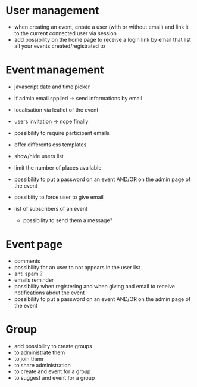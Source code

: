 User management
===============

* when creating an event, create a user (with or without email) and link it to the current connected user via session
* add possibility on the home page to receive a login link by email that list all your events created/registrated to

Event management
================

* javascript date and time picker

* if admin email spplied -> send informations by email

* localisation via leaflet of the event
* users invitation -> nope finally
* possibility to require participant emails
* offer differents css templates
* show/hide users list
* limit the number of places available
* possibility to put a password on an event AND/OR on the admin page of the event
* possibiity to force user to give email
* list of subscribers of an event
  * possibility to send them a message?


Event page
==========

* comments
* possibility for an user to not appears in the user list
* anti spam ?
* emails reminder
* possibility when registering and when giving and email to receive notifications about the event
* possibility to put a password on an event AND/OR on the admin page of the event

Group
=====

* add possibility to create groups
* to administrate them
* to join them
* to share administration
* to create and event for a group
* to suggest and event for a group
